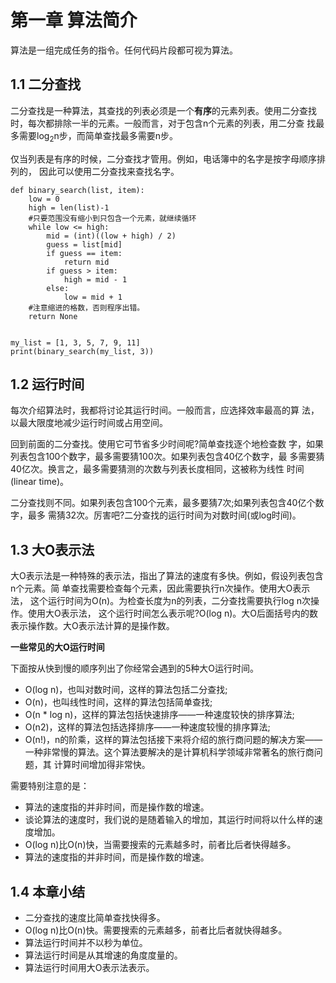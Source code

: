 # 第一章 算法简介

算法是一组完成任务的指令。任何代码片段都可视为算法。

## 1.1 二分查找

二分查找是一种算法，其查找的列表必须是一个**有序**的元素列表。使用二分查找时，每次都排除一半的元素。一般而言，对于包含n个元素的列表，用二分查
找最多需要log<sub>2</sub>n步，而简单查找最多需要n步。

仅当列表是有序的时候，二分查找才管用。例如，电话簿中的名字是按字母顺序排列的， 因此可以使用二分查找来查找名字。

```
def binary_search(list, item):
    low = 0
    high = len(list)-1
    #只要范围没有缩小到只包含一个元素，就继续循环
    while low <= high:
        mid = (int)((low + high) / 2)
        guess = list[mid]
        if guess == item:
            return mid
        if guess > item:
            high = mid - 1
        else:
            low = mid + 1
    #注意缩进的格数，否则程序出错。
    return None


my_list = [1, 3, 5, 7, 9, 11] 
print(binary_search(my_list, 3))
```

## 1.2 运行时间

每次介绍算法时，我都将讨论其运行时间。一般而言，应选择效率最高的算 法，以最大限度地减少运行时间或占用空间。

回到前面的二分查找。使用它可节省多少时间呢?简单查找逐个地检查数 字，如果列表包含100个数字，最多需要猜100次。如果列表包含40亿个数字，最 多需要猜40亿次。换言之，最多需要猜测的次数与列表长度相同，这被称为线性 时间(linear time)。

二分查找则不同。如果列表包含100个元素，最多要猜7次;如果列表包含40亿个数字，最多 需猜32次。厉害吧?二分查找的运行时间为对数时间(或log时间)。

## 1.3 大O表示法

大O表示法是一种特殊的表示法，指出了算法的速度有多快。例如，假设列表包含n个元素。简 单查找需要检查每个元素，因此需要执行n次操作。使用大O表示法， 这个运行时间为O(n)。为检查长度为n的列表，二分查找需要执行log n次操作。使用大O表示法， 这个运行时间怎么表示呢?O(log n)。大O后面括号内的数表示操作数。大O表示法计算的是操作数。

**一些常见的大O运行时间**

下面按从快到慢的顺序列出了你经常会遇到的5种大O运行时间。

* O(log n)，也叫对数时间，这样的算法包括二分查找;
* O(n)，也叫线性时间，这样的算法包括简单查找;
* O(n * log n)，这样的算法包括快速排序——一种速度较快的排序算法;
* O(n2)，这样的算法包括选择排序——一种速度较慢的排序算法;
* O(n!)，n的阶乘，这样的算法包括接下来将介绍的旅行商问题的解决方案——一种非常慢的算法。这个算法要解决的是计算机科学领域非常著名的旅行商问题，其 计算时间增加得非常快。

需要特别注意的是：

* 算法的速度指的并非时间，而是操作数的增速。
* 谈论算法的速度时，我们说的是随着输入的增加，其运行时间将以什么样的速度增加。
* O(log n)比O(n)快，当需要搜索的元素越多时，前者比后者快得越多。
* 算法的速度指的并非时间，而是操作数的增速。

## 1.4 本章小结

* 二分查找的速度比简单查找快得多。
* O(log n)比O(n)快。需要搜索的元素越多，前者比后者就快得越多。
* 算法运行时间并不以秒为单位。
* 算法运行时间是从其增速的角度度量的。
* 算法运行时间用大O表示法表示。





